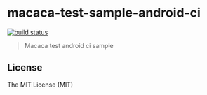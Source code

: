 # macaca-test-sample-android-ci

[![build status][travis-image]][travis-url]

[travis-image]: https://img.shields.io/travis/macaca-sample/macaca-test-sample-android-ci.svg?style=flat-square
[travis-url]: https://travis-ci.org/macaca-sample/macaca-test-sample-android-ci

> Macaca test android ci sample

## License

The MIT License (MIT)
